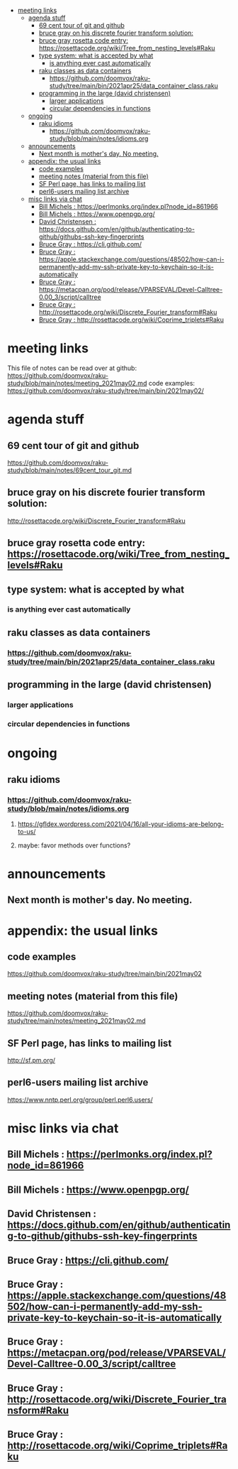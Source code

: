 - [meeting links](#orgcd9725f)
  - [agenda stuff](#org91b30d3)
    - [69 cent tour of git and github](#org7ed6218)
    - [bruce gray on his discrete fourier transform solution:](#org2904b53)
    - [bruce gray rosetta code entry:  <https://rosettacode.org/wiki/Tree_from_nesting_levels#Raku>](#org73fa3ab)
    - [type system: what is accepted by what](#org0f2dbbd)
      - [is anything ever cast automatically](#orgcc1cad5)
    - [raku classes as data containers](#org7096259)
      - [<https://github.com/doomvox/raku-study/tree/main/bin/2021apr25/data_container_class.raku>](#org30aef05)
    - [programming in the large (david christensen)](#orgdf20468)
      - [larger applications](#orga76dbb1)
      - [circular dependencies in functions](#org4f997b4)
  - [ongoing](#org2c08cbe)
    - [raku idioms](#org4176543)
      - [<https://github.com/doomvox/raku-study/blob/main/notes/idioms.org>](#org08be29c)
  - [announcements](#org7c606c6)
    - [Next month is mother's day.  No meeting.](#orgede7854)
  - [appendix: the usual links](#orgf72b322)
    - [code examples](#org7a05806)
    - [meeting notes (material from this file)](#orgdcb607c)
    - [SF Perl page, has links to mailing list](#org956b64b)
    - [perl6-users mailing list archive](#org65bfc7b)
  - [misc links via chat](#org73d65d3)
    - [Bill Michels : <https://perlmonks.org/index.pl?node_id=861966>](#org520f946)
    - [Bill Michels : <https://www.openpgp.org/>](#org5135891)
    - [David Christensen : <https://docs.github.com/en/github/authenticating-to-github/githubs-ssh-key-fingerprints>](#org6d39304)
    - [Bruce Gray : <https://cli.github.com/>](#orgff96891)
    - [Bruce Gray : <https://apple.stackexchange.com/questions/48502/how-can-i-permanently-add-my-ssh-private-key-to-keychain-so-it-is-automatically>](#orgdfd8e87)
    - [Bruce Gray : <https://metacpan.org/pod/release/VPARSEVAL/Devel-Calltree-0.00_3/script/calltree>](#orgcb007ad)
    - [Bruce Gray : <http://rosettacode.org/wiki/Discrete_Fourier_transform#Raku>](#org8b78b9c)
    - [Bruce Gray : <http://rosettacode.org/wiki/Coprime_triplets#Raku>](#org29c30c7)


<a id="orgcd9725f"></a>

# meeting links

This file of notes can be read over at github: <https://github.com/doomvox/raku-study/blob/main/notes/meeting_2021may02.md> code examples: <https://github.com/doomvox/raku-study/tree/main/bin/2021may02/>


<a id="org91b30d3"></a>

# agenda stuff


<a id="org7ed6218"></a>

## 69 cent tour of git and github

<https://github.com/doomvox/raku-study/blob/main/notes/69cent_tour_git.md>


<a id="org2904b53"></a>

## bruce gray on his discrete fourier transform solution:

<http://rosettacode.org/wiki/Discrete_Fourier_transform#Raku>


<a id="org73fa3ab"></a>

## bruce gray rosetta code entry:  <https://rosettacode.org/wiki/Tree_from_nesting_levels#Raku>


<a id="org0f2dbbd"></a>

## type system: what is accepted by what


<a id="orgcc1cad5"></a>

### is anything ever cast automatically


<a id="org7096259"></a>

## raku classes as data containers


<a id="org30aef05"></a>

### <https://github.com/doomvox/raku-study/tree/main/bin/2021apr25/data_container_class.raku>


<a id="orgdf20468"></a>

## programming in the large (david christensen)


<a id="orga76dbb1"></a>

### larger applications


<a id="org4f997b4"></a>

### circular dependencies in functions


<a id="org2c08cbe"></a>

# ongoing


<a id="org4176543"></a>

## raku idioms


<a id="org08be29c"></a>

### <https://github.com/doomvox/raku-study/blob/main/notes/idioms.org>

1.  <https://gfldex.wordpress.com/2021/04/16/all-your-idioms-are-belong-to-us/>

2.  maybe: favor methods over functions?


<a id="org7c606c6"></a>

# announcements


<a id="orgede7854"></a>

## Next month is mother's day.  No meeting.


<a id="orgf72b322"></a>

# appendix: the usual links


<a id="org7a05806"></a>

## code examples

<https://github.com/doomvox/raku-study/tree/main/bin/2021may02>


<a id="orgdcb607c"></a>

## meeting notes (material from this file)

<https://github.com/doomvox/raku-study/tree/main/notes/meeting_2021may02.md>


<a id="org956b64b"></a>

## SF Perl page, has links to mailing list

<http://sf.pm.org/>


<a id="org65bfc7b"></a>

## perl6-users mailing list archive

<https://www.nntp.perl.org/group/perl.perl6.users/>


<a id="org73d65d3"></a>

# misc links via chat


<a id="org520f946"></a>

## Bill Michels : <https://perlmonks.org/index.pl?node_id=861966>


<a id="org5135891"></a>

## Bill Michels : <https://www.openpgp.org/>


<a id="org6d39304"></a>

## David Christensen : <https://docs.github.com/en/github/authenticating-to-github/githubs-ssh-key-fingerprints>


<a id="orgff96891"></a>

## Bruce Gray : <https://cli.github.com/>


<a id="orgdfd8e87"></a>

## Bruce Gray : <https://apple.stackexchange.com/questions/48502/how-can-i-permanently-add-my-ssh-private-key-to-keychain-so-it-is-automatically>


<a id="orgcb007ad"></a>

## Bruce Gray : <https://metacpan.org/pod/release/VPARSEVAL/Devel-Calltree-0.00_3/script/calltree>


<a id="org8b78b9c"></a>

## Bruce Gray : <http://rosettacode.org/wiki/Discrete_Fourier_transform#Raku>


<a id="org29c30c7"></a>

## Bruce Gray : <http://rosettacode.org/wiki/Coprime_triplets#Raku>
